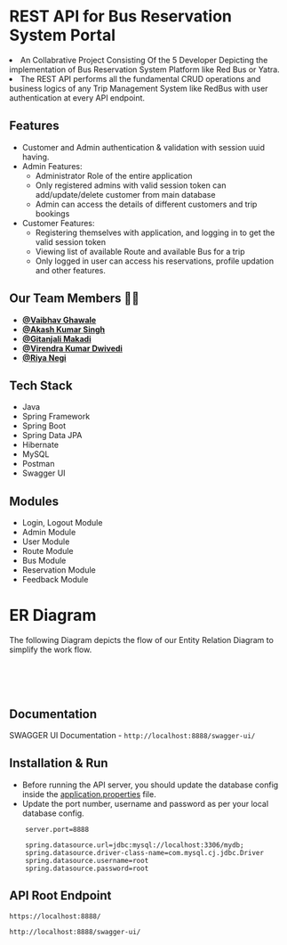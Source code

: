 <!-- ============================================  TITLE ======================================================  -->
# REST API for Bus Reservation System Portal

<!-- ============================================  DETAILS ======================================================  -->

<li>An Collabrative Project Consisting Of the 5 Developer Depicting the implementation of Bus Reservation System Platform like Red Bus or Yatra.
<li>The REST API performs all the fundamental CRUD operations and business logics of any Trip Management System like RedBus with user authentication at every API endpoint.
<br>

 
<!-- ============================================  FEATURES ======================================================  -->
## Features

* Customer and Admin authentication & validation with session uuid having.
* Admin Features:
    * Administrator Role of the entire application
    * Only registered admins with valid session token can add/update/delete customer from main database
    * Admin can access the details of different customers and trip bookings
* Customer Features:
    * Registering themselves with application, and logging in to get the valid session token
    * Viewing list of available Route and available Bus for a trip
    * Only logged in user can access his reservations, profile updation and other features.

<!-- ============================================  CONTRIBUTORS ======================================================  -->
## Our Team Members 👨‍💻
  - **[@Vaibhav Ghawale](https://thecodervaibhav.github.io)**
  - **[@Akash Kumar Singh](https://github.com/akashsinghdto55)**
  - **[@Gitanjali Makadi](https://github.com/geetamakadi123)**
  - **[@Virendra Kumar Dwivedi](https://github.com/Virendrakumardwivedi)**
  - **[@Riya Negi](https://github.com/RiyaNegi03)**

<!-- ============================================  TECH STACK ======================================================  -->

## Tech Stack

* Java
* Spring Framework
* Spring Boot
* Spring Data JPA
* Hibernate
* MySQL
* Postman
* Swagger UI

<!-- ============================================  MODULES ======================================================  -->

## Modules

* Login, Logout Module
* Admin Module
* User Module
* Route Module
* Bus Module
* Reservation Module
* Feedback Module

<!-- ============================================  ER - DIAGRAM ======================================================  -->

# ER Diagram

The following Diagram depicts the flow of our Entity Relation Diagram to simplify the work flow.
<br>
<br>

<br>
<br>

<!-- ============================================  DOCUMENTATION ======================================================  -->

## Documentation

SWAGGER UI Documentation - `http://localhost:8888/swagger-ui/`

<!-- ============================================  INSTALLATION AND RUN ======================================================  -->

## Installation & Run

* Before running the API server, you should update the database config inside the [application.properties](https://github.com/thecodervaibhav/berserk-camera-3158/blob/main/BusReservationSystemPortal/src/main/resources/application.properties) file. 
* Update the port number, username and password as per your local database config.

```
    server.port=8888

    spring.datasource.url=jdbc:mysql://localhost:3306/mydb;
    spring.datasource.driver-class-name=com.mysql.cj.jdbc.Driver
    spring.datasource.username=root
    spring.datasource.password=root

```

<!-- ============================================  API ROOT ENDPOINTS ======================================================  -->

## API Root Endpoint

`https://localhost:8888/`
  
`http://localhost:8888/swagger-ui/`
